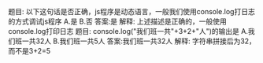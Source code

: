 题目: 以下这句话是否正确，js程序是动态语言，一般我们使用console.log打日志的方式调试js程序
A.是
B.否
答案:是
解释:
上述描述是正确的，一般使用console.log打印日志
题目: console.log("我们班一共"+3+2+"人")的输出是
A.我们班一共32人
B.我们班一共5人
答案:我们班一共32人
解释:
字符串拼接后为32，而不是3+2=5
